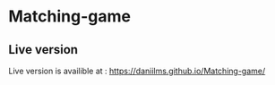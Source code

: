 # Matching-game

## Live version
Live version is availible at : https://daniilms.github.io/Matching-game/
